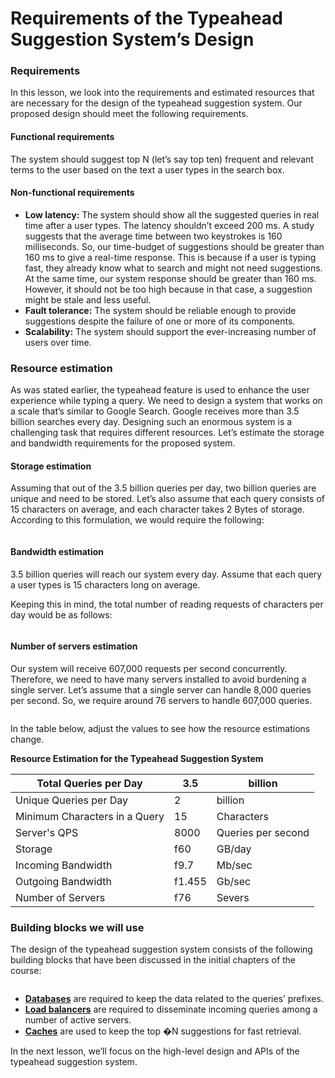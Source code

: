 # Requirements of the Typeahead Suggestion System’s Design

### Requirements <a href="#requirements-0" id="requirements-0"></a>

In this lesson, we look into the requirements and estimated resources that are necessary for the design of the typeahead suggestion system. Our proposed design should meet the following requirements.

#### Functional requirements <a href="#functional-requirements-1" id="functional-requirements-1"></a>

The system should suggest top N (let’s say top ten) frequent and relevant terms to the user based on the text a user types in the search box.

#### Non-functional requirements <a href="#non-functional-requirements-2" id="non-functional-requirements-2"></a>

* **Low latency:** The system should show all the suggested queries in real time after a user types. The latency shouldn’t exceed 200 ms. A study suggests that the average time between two keystrokes is 160 milliseconds. So, our time-budget of suggestions should be greater than 160 ms to give a real-time response. This is because if a user is typing fast, they already know what to search and might not need suggestions. At the same time, our system response should be greater than 160 ms. However, it should not be too high because in that case, a suggestion might be stale and less useful.
* **Fault tolerance:** The system should be reliable enough to provide suggestions despite the failure of one or more of its components.
* **Scalability:** The system should support the ever-increasing number of users over time.

### Resource estimation <a href="#resource-estimation-0" id="resource-estimation-0"></a>

As was stated earlier, the typeahead feature is used to enhance the user experience while typing a query. We need to design a system that works on a scale that’s similar to Google Search. Google receives more than 3.5 billion searches every day. Designing such an enormous system is a challenging task that requires different resources. Let’s estimate the storage and bandwidth requirements for the proposed system.

#### Storage estimation <a href="#storage-estimation-1" id="storage-estimation-1"></a>

Assuming that out of the 3.5 billion queries per day, two billion queries are unique and need to be stored. Let’s also assume that each query consists of 15 characters on average, and each character takes 2 Bytes of storage. According to this formulation, we would require the following:

<figure><img src="https://kuweiguge.github.io/Grokking-Modern-System-Design-Interview-Gitbook/.gitbook/assets/Screenshot 2023-09-06 at 2.10.05 AM.png" alt=""><figcaption></figcaption></figure>

#### Bandwidth estimation <a href="#bandwidth-estimation-0" id="bandwidth-estimation-0"></a>

3.5 billion queries will reach our system every day. Assume that each query a user types is 15 characters long on average.

Keeping this in mind, the total number of reading requests of characters per day would be as follows:

<figure><img src="https://kuweiguge.github.io/Grokking-Modern-System-Design-Interview-Gitbook/.gitbook/assets/Screenshot 2023-09-06 at 2.10.46 AM.png" alt=""><figcaption></figcaption></figure>

#### Number of servers estimation <a href="#number-of-servers-estimation-0" id="number-of-servers-estimation-0"></a>

Our system will receive 607,000 requests per second concurrently. Therefore, we need to have many servers installed to avoid burdening a single server. Let’s assume that a single server can handle 8,000 queries per second. So, we require around 76 servers to handle 607,000 queries.

<figure><img src="https://kuweiguge.github.io/Grokking-Modern-System-Design-Interview-Gitbook/.gitbook/assets/Screenshot 2023-09-06 at 2.11.14 AM.png" alt=""><figcaption></figcaption></figure>

In the table below, adjust the values to see how the resource estimations change.

**Resource Estimation for the Typeahead Suggestion System**

| Total Queries per Day         | 3.5    | billion            |
| ----------------------------- | ------ | ------------------ |
| Unique Queries per Day        | 2      | billion            |
| Minimum Characters in a Query | 15     | Characters         |
| Server's QPS                  | 8000   | Queries per second |
| Storage                       | f60    | GB/day             |
| Incoming Bandwidth            | f9.7   | Mb/sec             |
| Outgoing Bandwidth            | f1.455 | Gb/sec             |
| Number of Servers             | f76    | Severs             |

### Building blocks we will use <a href="#building-blocks-we-will-use-0" id="building-blocks-we-will-use-0"></a>

The design of the typeahead suggestion system consists of the following building blocks that have been discussed in the initial chapters of the course:

<figure><img src="https://kuweiguge.github.io/Grokking-Modern-System-Design-Interview-Gitbook/.gitbook/assets/Screenshot 2023-09-06 at 2.12.51 AM.png" alt=""><figcaption></figcaption></figure>

* [**Databases**](../databases/introduction-to-databases.md) are required to keep the data related to the queries’ prefixes.
* [**Load balancers**](../load-balancers/introduction-to-load-balancers.md) are required to disseminate incoming queries among a number of active servers.
* [**Caches**](../distributed-cache/system-design-the-distributed-cache.md) are used to keep the top �N suggestions for fast retrieval.

In the next lesson, we’ll focus on the high-level design and APIs of the typeahead suggestion system.
